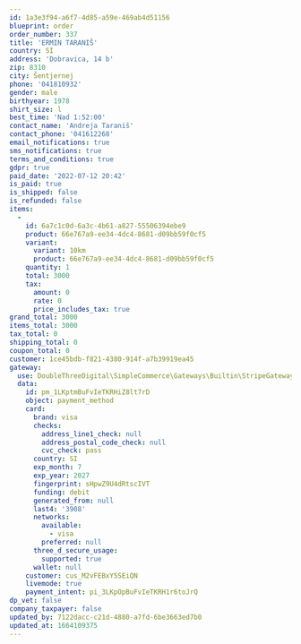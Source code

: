 ```yaml
---
id: 1a3e3f94-a6f7-4d85-a59e-469ab4d51156
blueprint: order
order_number: 337
title: 'ERMIN TARANIŠ'
country: SI
address: 'Dobravica, 14 b'
zip: 8310
city: Šentjernej
phone: '041810932'
gender: male
birthyear: 1978
shirt_size: l
best_time: 'Nad 1:52:00'
contact_name: 'Andreja Taraniš'
contact_phone: '041612268'
email_notifications: true
sms_notifications: true
terms_and_conditions: true
gdpr: true
paid_date: '2022-07-12 20:42'
is_paid: true
is_shipped: false
is_refunded: false
items:
  -
    id: 6a7c1c0d-6a3c-4b61-a827-55506394ebe9
    product: 66e767a9-ee34-4dc4-8681-d09bb59f0cf5
    variant:
      variant: 10km
      product: 66e767a9-ee34-4dc4-8681-d09bb59f0cf5
    quantity: 1
    total: 3000
    tax:
      amount: 0
      rate: 0
      price_includes_tax: true
grand_total: 3000
items_total: 3000
tax_total: 0
shipping_total: 0
coupon_total: 0
customer: 1ce45bdb-f821-4380-914f-a7b39919ea45
gateway:
  use: DoubleThreeDigital\SimpleCommerce\Gateways\Builtin\StripeGateway
  data:
    id: pm_1LKptmBuFvIeTKRHiZ8lt7rD
    object: payment_method
    card:
      brand: visa
      checks:
        address_line1_check: null
        address_postal_code_check: null
        cvc_check: pass
      country: SI
      exp_month: 7
      exp_year: 2027
      fingerprint: sHpwZ9U4dRtscIVT
      funding: debit
      generated_from: null
      last4: '3908'
      networks:
        available:
          - visa
        preferred: null
      three_d_secure_usage:
        supported: true
      wallet: null
    customer: cus_M2vFEBxY5SEiQN
    livemode: true
    payment_intent: pi_3LKpOpBuFvIeTKRH1r6toJrQ
dp_vet: false
company_taxpayer: false
updated_by: 7122dacc-c21d-4880-a7fd-6be3663ed7b0
updated_at: 1664109375
---
```

